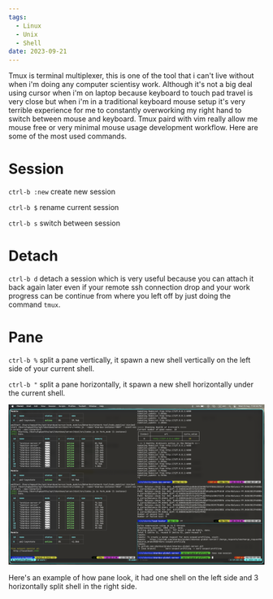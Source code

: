 ```yaml
---
tags:
  - Linux
  - Unix
  - Shell
date: 2023-09-21
---
```


Tmux is terminal multiplexer, this is one of the tool that i can't live without when i'm doing any computer scientisy work. Although it's not a big deal using cursor when i'm on laptop because keyboard to touch pad travel is very close but when i'm in a traditional keyboard mouse setup it's very terrible experience for me to constantly overworking my right hand to switch between mouse and keyboard. Tmux paird with vim really allow me mouse free or very minimal mouse usage development workflow. Here are some of the most used commands.

# Session

`ctrl-b :new` create new session

`ctrl-b $` rename current session

`ctrl-b s` switch between session

# Detach

`ctrl-b d` detach a session which is very useful because you can attach it back again later even if your remote ssh connection drop and your work progress can be continue from where you left off by just doing the command `tmux`.

# Pane

`ctrl-b %` split a pane vertically, it spawn a new shell vertically on the left side of your current shell.

`ctrl-b "` split a pane horizontally, it spawn a new shell horizontally under the current shell.

![](../Attachements/Pasted%20image%2020230823190414.png)

Here's an example of how pane look, it had one shell on the left side and 3 horizontally split shell in the right side.